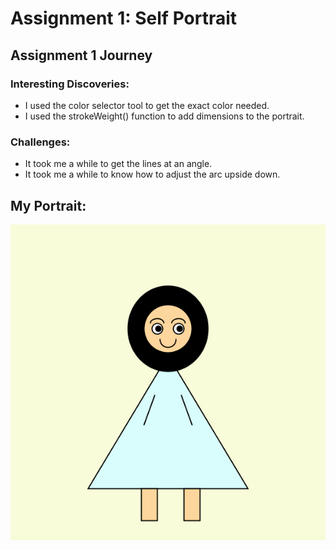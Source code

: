 # Assignment 1: Self Portrait

## Assignment 1 Journey

### Interesting Discoveries:
- I used the color selector tool to get the exact color needed.
- I used the strokeWeight() function to add dimensions to the portrait.
      
### Challenges:
- It took me a while to get the lines at an angle.
- It took me a while to know how to adjust the arc upside down.
      
## My Portrait:

![](Image.png)

